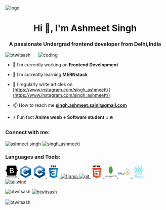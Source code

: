 ![logo](https://repository-images.githubusercontent.com/588181932/e36ec678-7984-4cdd-8e4c-a3932772ff8e)
<h1 align="center">Hi 👋, I'm Ashmeet Singh</h1>
<h3 align="center">A passionate Undergrad frontend developer from Delhi,India</h3>

<img align="right" alt="coding" width="400" src="https://media.tenor.com/zFYlcnyDzhkAAAAd/student-studying.gif">

<p align="left"> <img src="https://komarev.com/ghpvc/?username=btwitsash&label=Profile%20views&color=0e75b6&style=flat" alt="btwitsash" /> </p>

- 🔭 I’m currently working on **Frontend Development**

- 🌱 I’m currently learning **MERNstack**

- 📝 I regularly write articles on [https://www.instagram.com/singh_ashmeett/](https://www.instagram.com/singh_ashmeett/)

- 📫 How to reach me **singh.ashmeet.saini@gmail.com**

- ⚡ Fun fact **Anime weeb + Software student = 🔥**

<h3 align="left">Connect with me:</h3>
<p align="left">
<a href="https://linkedin.com/in/ashmeet singh" target="blank"><img align="center" src="https://raw.githubusercontent.com/rahuldkjain/github-profile-readme-generator/master/src/images/icons/Social/linked-in-alt.svg" alt="ashmeet singh" height="30" width="40" /></a>
<a href="https://instagram.com/singh_ashmeett" target="blank"><img align="center" src="https://raw.githubusercontent.com/rahuldkjain/github-profile-readme-generator/master/src/images/icons/Social/instagram.svg" alt="singh_ashmeett" height="30" width="40" /></a>
</p>

<h3 align="left">Languages and Tools:</h3>
<p align="left"> <a href="https://getbootstrap.com" target="_blank" rel="noreferrer"> <img src="https://raw.githubusercontent.com/devicons/devicon/master/icons/bootstrap/bootstrap-plain-wordmark.svg" alt="bootstrap" width="40" height="40"/> </a> <a href="https://www.cprogramming.com/" target="_blank" rel="noreferrer"> <img src="https://raw.githubusercontent.com/devicons/devicon/master/icons/c/c-original.svg" alt="c" width="40" height="40"/> </a> <a href="https://www.w3schools.com/cpp/" target="_blank" rel="noreferrer"> <img src="https://raw.githubusercontent.com/devicons/devicon/master/icons/cplusplus/cplusplus-original.svg" alt="cplusplus" width="40" height="40"/> </a> <a href="https://www.w3schools.com/css/" target="_blank" rel="noreferrer"> <img src="https://raw.githubusercontent.com/devicons/devicon/master/icons/css3/css3-original-wordmark.svg" alt="css3" width="40" height="40"/> </a> <a href="https://www.figma.com/" target="_blank" rel="noreferrer"> <img src="https://www.vectorlogo.zone/logos/figma/figma-icon.svg" alt="figma" width="40" height="40"/> </a> <a href="https://git-scm.com/" target="_blank" rel="noreferrer"> <img src="https://www.vectorlogo.zone/logos/git-scm/git-scm-icon.svg" alt="git" width="40" height="40"/> </a> <a href="https://www.w3.org/html/" target="_blank" rel="noreferrer"> <img src="https://raw.githubusercontent.com/devicons/devicon/master/icons/html5/html5-original-wordmark.svg" alt="html5" width="40" height="40"/> </a> <a href="https://www.mongodb.com/" target="_blank" rel="noreferrer"> <img src="https://raw.githubusercontent.com/devicons/devicon/master/icons/mongodb/mongodb-original-wordmark.svg" alt="mongodb" width="40" height="40"/> </a> <a href="https://www.mysql.com/" target="_blank" rel="noreferrer"> <img src="https://raw.githubusercontent.com/devicons/devicon/master/icons/mysql/mysql-original-wordmark.svg" alt="mysql" width="40" height="40"/> </a> <a href="https://reactjs.org/" target="_blank" rel="noreferrer"> <img src="https://raw.githubusercontent.com/devicons/devicon/master/icons/react/react-original-wordmark.svg" alt="react" width="40" height="40"/> </a> <a href="https://tailwindcss.com/" target="_blank" rel="noreferrer"> <img src="https://www.vectorlogo.zone/logos/tailwindcss/tailwindcss-icon.svg" alt="tailwind" width="40" height="40"/> </a> </p>

<p><img align="left" src="https://github-readme-stats.vercel.app/api/top-langs?username=btwitsash&show_icons=true&locale=en&layout=compact" alt="btwitsash" /></p>

<p>&nbsp;<img align="center" src="https://github-readme-stats.vercel.app/api?username=btwitsash&show_icons=true&locale=en" alt="btwitsash" /></p>

<p><img align="center" src="https://github-readme-streak-stats.herokuapp.com/?user=btwitsash&" alt="btwitsash" /></p>

